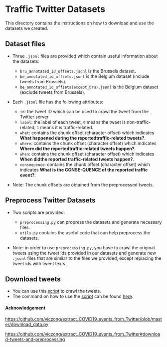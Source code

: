 # Traffic Twitter Datasets
This directory contains the instructions on how to download and use the datasets we created.

## Dataset files
- Three `.jsonl` files are provided which contain useful information about the datasets:
    - `bru_annotated_id_offsets.jsonl` is the Brussels dataset.
    - `be_annotated_id_offsets.jsonl` is the Belgium dataset (include tweets from Brussels).
    - `be_annotated_id_offsets(except_bru).jsonl` is the Belgium dataset (exclude tweets from Brussels).

- Each `.jsonl` file has the following attributes:
    - `id`: the tweet ID which can be used to crawl the tweet from the Twitter server
    - `label`: the label of each tweet, `0` means the tweet is non-traffic-related, `1` means it is traffic-related.
    - `what`: contains the chunk offset (character offset) which indicates **What  happened  during  the  reportedtraffic-related tweets?**.
    - `where`: contains the chunk offset (character offset) which indicates **Where did the reportedtraffic-related  tweets  happen?**.
    - `when`: contains the chunk offset (character offset) which indicates **When didthe reported traffic-related tweets happen?**.
    - `consequence`: contains the chunk offset (character offset) which indicates **What is the CONSE-QUENCE of the reported traffic event?**.

- Note: The chunk offsets are obtained from the preprocessed tweets.

## Preprocess Twitter Datasets
- Two scripts are provided:
    - `preprocessing.py` can propress the datasets and generate necessary files.
    - `utils.py` contains the useful code that can help preprocess the datasets.

- Note: in order to use `preprocessing.py`, you have to crawl the original tweets using the tweet ids provided in our datasets and generate new `.jsonl` files that are similar to the files we provided, except replacing the tweet ids with tweet texts. 

## Download tweets
- You can use this [script](https://github.com/viczong/extract_COVID19_events_from_Twitter/blob/master/download_data.py) to crawl the tweets.
- The command on how to use the [script](https://github.com/viczong/extract_COVID19_events_from_Twitter/blob/master/download_data.py) can be found [here](https://github.com/viczong/extract_COVID19_events_from_Twitter#download-tweets-and-preprocessing).

#### Acknowledgement
https://github.com/viczong/extract_COVID19_events_from_Twitter/blob/master/download_data.py

https://github.com/viczong/extract_COVID19_events_from_Twitter#download-tweets-and-preprocessing
